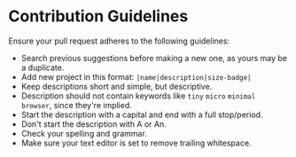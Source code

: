 # Contribution Guidelines

Ensure your pull request adheres to the following guidelines:

- Search previous suggestions before making a new one, as yours may be a duplicate.
- Add new project in this format: `|name|description|size-badge|`
- Keep descriptions short and simple, but descriptive.
- Description should not contain keywords like `tiny` `micro` `minimal` `browser`, since they're implied.
- Start the description with a capital and end with a full stop/period.
- Don't start the description with A or An.
- Check your spelling and grammar.
- Make sure your text editor is set to remove trailing whitespace.
